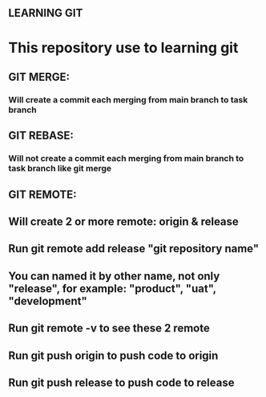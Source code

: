 ## LEARNING GIT
## <h1>This repository use to learning git</h1>

## GIT MERGE:
### <p>Will create a commit each merging from main branch to task branch</p>

## GIT REBASE:
### <p>Will not create a commit each merging from main branch to task branch like git merge</p>

## GIT REMOTE:
## Will create 2 or more remote: origin & release

## Run git remote add release "git repository name"

## You can named it by other name, not only "release", for example: "product", "uat", "development"

## Run git remote -v to see these 2 remote
## Run git push origin to push code to origin
## Run git push release to push code to release